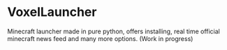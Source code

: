# VoxelLauncher
Minecraft launcher made in pure python, offers installing, real time official minecraft news feed and many more options. (Work in progress)
